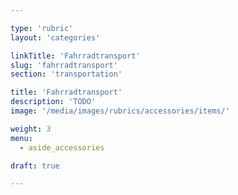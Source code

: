 ```yaml
---

type: 'rubric'
layout: 'categories'

linkTitle: 'Fahrradtransport'
slug: 'fahrradtransport'
section: 'transportation'

title: 'Fahrradtransport'
description: 'TODO'
image: '/media/images/rubrics/accessories/items/'

weight: 3
menu:
  - aside_accessories  

draft: true

---
```

